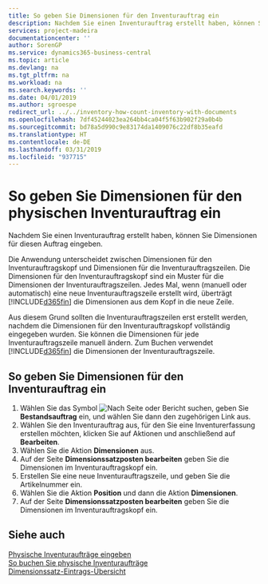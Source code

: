 ```yaml
---
title: So geben Sie Dimensionen für den Inventurauftrag ein
description: Nachdem Sie einen Inventurauftrag erstellt haben, können Sie Dimensionen für diesen Auftrag eingeben.
services: project-madeira
documentationcenter: ''
author: SorenGP
ms.service: dynamics365-business-central
ms.topic: article
ms.devlang: na
ms.tgt_pltfrm: na
ms.workload: na
ms.search.keywords: ''
ms.date: 04/01/2019
ms.author: sgroespe
redirect_url: ../../inventory-how-count-inventory-with-documents
ms.openlocfilehash: 7df45244023ea264bb4ca04f5f63b902f29a0b4b
ms.sourcegitcommit: bd78a5d990c9e83174da1409076c22df8b35eafd
ms.translationtype: HT
ms.contentlocale: de-DE
ms.lasthandoff: 03/31/2019
ms.locfileid: "937715"
---
```

# <a name="enter-dimensions-for-physical-inventory-orders"></a>So geben Sie Dimensionen für den physischen Inventurauftrag ein
Nachdem Sie einen Inventurauftrag erstellt haben, können Sie Dimensionen für diesen Auftrag eingeben.  

Die Anwendung unterscheidet zwischen Dimensionen für den Inventurauftragskopf und Dimensionen für die Inventurauftragszeilen. Die Dimensionen für den Inventurauftragskopf sind ein Muster für die Dimensionen der Inventurauftragszeilen. Jedes Mal, wenn (manuell oder automatisch) eine neue Inventurauftragszeile erstellt wird, überträgt [!INCLUDE[d365fin](../../includes/d365fin_md.md)] die Dimensionen aus dem Kopf in die neue Zeile.  

Aus diesem Grund sollten die Inventurauftragszeilen erst erstellt werden, nachdem die Dimensionen für den Inventurauftragskopf vollständig eingegeben wurden. Sie können die Dimensionen für jede Inventurauftragszeile manuell ändern. Zum Buchen verwendet [!INCLUDE[d365fin](../../includes/d365fin_md.md)] die Dimensionen der Inventurauftragszeile.  

## <a name="to-enter-dimensions-for-a-physical-inventory-order"></a>So geben Sie Dimensionen für den Inventurauftrag ein  

1.  Wählen Sie das Symbol ![Nach Seite oder Bericht suchen](../../media/ui-search/search_small.png "Symbol „Nach Seite oder Bericht suchen”"), geben Sie **Bestandsauftrag** ein, und wählen Sie dann den zugehörigen Link aus.  
2.  Wählen Sie den Inventurauftrag aus, für den Sie eine Inventurerfassung erstellen möchten, klicken Sie auf Aktionen und anschließend auf **Bearbeiten**.  
3.  Wählen Sie die Aktion **Dimensionen** aus.  
4.  Auf der Seite **Dimensionssatzposten bearbeiten** geben Sie die Dimensionen im Inventurauftragskopf ein.  
5.  Erstellen Sie eine neue Inventurauftragszeile, und geben Sie die Artikelnummer ein.  
6.  Wählen Sie die Aktion **Position** und dann die Aktion **Dimensionen**.  
7.  Auf der Seite **Dimensionssatzposten bearbeiten** geben Sie die Dimensionen im Inventurauftragskopf ein.  

## <a name="see-also"></a>Siehe auch  
 [Physische Inventuraufträge eingeben](how-to-enter-physical-inventory-orders.md)   
 [So buchen Sie physische Inventuraufträge](how-to-post-physical-inventory-orders.md)   
 [Dimensionssatz-Eintrags-Übersicht](../../design-details-dimension-set-entries-overview.md)
